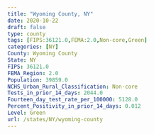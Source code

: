```yaml
---
title: "Wyoming County, NY"
date: 2020-10-22
draft: false
type: county
tags: [FIPS:36121.0,FEMA:2.0,Non-core,Green]
categories: [NY]
County: Wyoming County
State: NY
FIPS: 36121.0
FEMA_Region: 2.0
Population: 39859.0
NCHS_Urban_Rural_Classification: Non-core
Tests_in_prior_14_days: 2044.0
Fourteen_day_test_rate_per_100000: 5128.0
Percent_Positivity_in_prior_14_days: 0.012
Level: Green
url: /states/NY/wyoming-county
---
```




